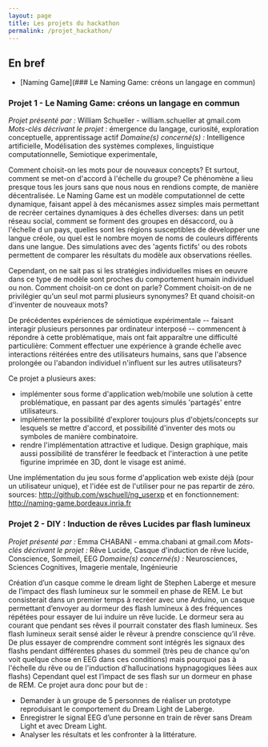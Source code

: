 ```yaml
---
layout: page
title: Les projets du hackathon
permalink: /projet_hackathon/
---
```


## En bref
* [Naming Game](### Le Naming Game: créons un langage en commun) 



### Projet 1 - Le Naming Game: créons un langage en commun

*Projet présenté par :* William Schueller - william.schueller at gmail.com
*Mots-clés décrivant le projet :* émergence du langage, curiosité, exploration conceptuelle, apprentissage actif
*Domaine(s) concerné(s) :* Intelligence artificielle, Modélisation des systèmes complexes, linguistique computationnelle, Semiotique experimentale,

Comment choisit-on les mots pour de nouveaux concepts? Et surtout, comment se met-on d'accord à l'échelle du groupe? Ce phénomène a lieu presque tous les jours sans que nous nous en rendions compte, de manière décentralisée.
Le Naming Game est un modèle computationnel de cette dynamique, faisant appel à des mécanismes assez simples mais permettant de recréer certaines dynamiques à des échelles diverses: dans un petit réseau social, comment se forment des groupes en désaccord, ou à l'échelle d un pays, quelles sont les régions susceptibles de développer une langue créole, ou quel est le nombre moyen de noms de couleurs différents dans une langue. Des simulations avec des 'agents fictifs' ou des robots permettent de comparer les résultats du modèle aux observations réelles.

Cependant, on ne sait pas si les stratégies individuelles mises en oeuvre dans ce type de modèle sont proches du comportement humain individuel ou non. Comment choisit-on ce dont on parle? Comment choisit-on de ne privilégier qu'un seul mot parmi plusieurs synonymes? Et quand choisit-on d'inventer de nouveaux mots?

De précédentes expériences de sémiotique expérimentale -- faisant interagir plusieurs personnes par ordinateur interposé -- commencent à répondre à cette problématique, mais ont fait apparaître une difficulté particulière:
Comment effectuer une expérience à grande échelle avec interactions réitérées entre des utilisateurs humains, sans que l'absence prolongée ou l'abandon individuel n'influent sur les autres utilisateurs?

Ce projet a plusieurs axes:
- implémenter sous forme d'application web/mobile une solution à cette problématique, en passant par des agents simulés 'partagés' entre utilisateurs. 
- implémenter la possibilité d'explorer toujours plus d'objets/concepts sur lesquels se mettre d'accord, et possibilité d'inventer des mots ou symboles de manière combinatoire.
- rendre l'implémentation attractive et ludique. Design graphique, mais aussi possibilité de transférer le feedback et l'interaction à une petite figurine imprimée en 3D, dont le visage est animé.

Une implémentation du jeu sous forme d'application web existe déjà (pour un utilisateur unique), et l'idée est de l'utiliser pour ne pas repartir de zéro.
sources: http://github.com/wschuell/ng_userxp 
et en fonctionnement: http://naming-game.bordeaux.inria.fr


### Projet 2 - DIY : Induction de rêves Lucides par flash lumineux

*Projet présenté par :*  Emma CHABANI -  emma.chabani at gmail.com
*Mots-clés décrivant le projet :* Rêve Lucide, Casque d'induction de rêve lucide, Conscience, Sommeil, EEG
*Domaine(s) concerné(s) :* Neurosciences, Sciences Cognitives, Imagerie mentale, Ingénieurie


Création d’un casque comme le dream light de Stephen Laberge et mesure de l’impact des flash lumineux sur le sommeil en phase de REM.
Le but consisterait dans un premier temps à recréer avec une Arduino, un casque permettant d’envoyer au dormeur des flash lumineux à des fréquences répétées pour essayer de lui induire un rêve lucide. Le dormeur sera au courant que pendant ses rêves il pourrait constater des flash lumineux. Ses flash lumineux serait sensé aider le rêveur à prendre conscience qu’il rêve.
De plus essayer de comprendre comment sont intégrés les signaux des flashs pendant différentes phases du sommeil (très peu de chance qu'on voit quelque chose en EEG dans ces conditions) mais pourquoi pas à l'échelle du rêve ou de l'induction d'hallucinations hypnagogiques liées aux flashs)
Cependant quel est l’impact de ses flash sur un dormeur en phase de REM.
Ce projet aura donc pour but de :
- Demander à un groupe de 5 personnes de réaliser un prototype reproduisant le comportement du Dream Light de Laberge.
- Enregistrer le signal EEG d’une personne en train de rêver sans Dream Light et avec Dream Light.
- Analyser les résultats et les confronter à la littérature.